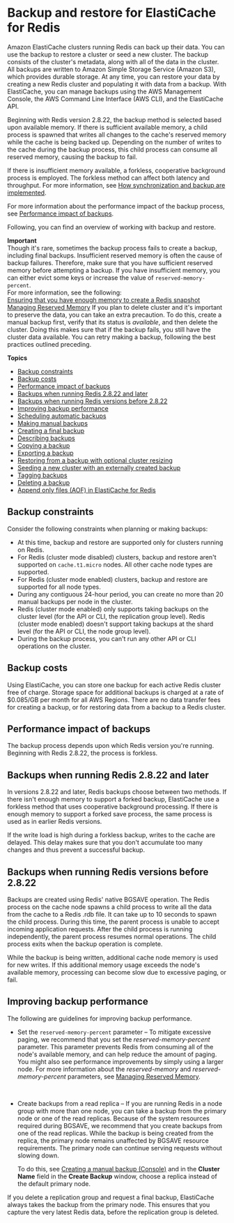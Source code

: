 # Backup and restore for ElastiCache for Redis<a name="backups"></a>

Amazon ElastiCache clusters running Redis can back up their data\. You can use the backup to restore a cluster or seed a new cluster\. The backup consists of the cluster's metadata, along with all of the data in the cluster\. All backups are written to Amazon Simple Storage Service \(Amazon S3\), which provides durable storage\. At any time, you can restore your data by creating a new Redis cluster and populating it with data from a backup\. With ElastiCache, you can manage backups using the AWS Management Console, the AWS Command Line Interface \(AWS CLI\), and the ElastiCache API\.

Beginning with Redis version 2\.8\.22, the backup method is selected based upon available memory\. If there is sufficient available memory, a child process is spawned that writes all changes to the cache's reserved memory while the cache is being backed up\. Depending on the number of writes to the cache during the backup process, this child process can consume all reserved memory, causing the backup to fail\.

If there is insufficient memory available, a forkless, cooperative background process is employed\. The forkless method can affect both latency and throughput\. For more information, see [How synchronization and backup are implemented](Replication.Redis.Versions.md)\.

For more information about the performance impact of the backup process, see [Performance impact of backups](#backups-performance)\.

Following, you can find an overview of working with backup and restore\. 

**Important**  
Though it's rare, sometimes the backup process fails to create a backup, including final backups\. Insufficient reserved memory is often the cause of backup failures\. Therefore, make sure that you have sufficient reserved memory before attempting a backup\. If you have insufficient memory, you can either evict some keys or increase the value of `reserved-memory-percent`\.  
For more information, see the following:  
 [Ensuring that you have enough memory to create a Redis snapshot](BestPractices.BGSAVE.md)
 [Managing Reserved Memory](redis-memory-management.md)
If you plan to delete cluster and it's important to preserve the data, you can take an extra precaution\. To do this, create a manual backup first, verify that its status is *available*, and then delete the cluster\. Doing this makes sure that if the backup fails, you still have the cluster data available\. You can retry making a backup, following the best practices outlined preceding\.

**Topics**
+ [Backup constraints](#backups-constraints)
+ [Backup costs](#backups-costs)
+ [Performance impact of backups](#backups-performance)
+ [Backups when running Redis 2\.8\.22 and later](#backups-performance-2.8.22-later)
+ [Backups when running Redis versions before 2\.8\.22](#backups-performance-2.8.22-before)
+ [Improving backup performance](#backups-performance-improving)
+ [Scheduling automatic backups](backups-automatic.md)
+ [Making manual backups](backups-manual.md)
+ [Creating a final backup](backups-final.md)
+ [Describing backups](backups-describing.md)
+ [Copying a backup](backups-copying.md)
+ [Exporting a backup](backups-exporting.md)
+ [Restoring from a backup with optional cluster resizing](backups-restoring.md)
+ [Seeding a new cluster with an externally created backup](backups-seeding-redis.md)
+ [Tagging backups](backups-tagging.md)
+ [Deleting a backup](backups-deleting.md)
+ [Append only files \(AOF\) in ElastiCache for Redis](RedisAOF.md)

## Backup constraints<a name="backups-constraints"></a>

Consider the following constraints when planning or making backups:
+ At this time, backup and restore are supported only for clusters running on Redis\.
+ For Redis \(cluster mode disabled\) clusters, backup and restore aren't supported on `cache.t1.micro` nodes\. All other cache node types are supported\.
+ For Redis \(cluster mode enabled\) clusters, backup and restore are supported for all node types\.
+ During any contiguous 24\-hour period, you can create no more than 20 manual backups per node in the cluster\.
+ Redis \(cluster mode enabled\) only supports taking backups on the cluster level \(for the API or CLI, the replication group level\)\. Redis \(cluster mode enabled\) doesn't support taking backups at the shard level \(for the API or CLI, the node group level\)\.
+ During the backup process, you can't run any other API or CLI operations on the cluster\.

## Backup costs<a name="backups-costs"></a>

Using ElastiCache, you can store one backup for each active Redis cluster free of charge\. Storage space for additional backups is charged at a rate of $0\.085/GB per month for all AWS Regions\. There are no data transfer fees for creating a backup, or for restoring data from a backup to a Redis cluster\.

## Performance impact of backups<a name="backups-performance"></a>

The backup process depends upon which Redis version you're running\. Beginning with Redis 2\.8\.22, the process is forkless\.

## Backups when running Redis 2\.8\.22 and later<a name="backups-performance-2.8.22-later"></a>

In versions 2\.8\.22 and later, Redis backups choose between two methods\. If there isn't enough memory to support a forked backup, ElastiCache use a forkless method that uses cooperative background processing\. If there is enough memory to support a forked save process, the same process is used as in earlier Redis versions\.

If the write load is high during a forkless backup, writes to the cache are delayed\. This delay makes sure that you don't accumulate too many changes and thus prevent a successful backup\.

## Backups when running Redis versions before 2\.8\.22<a name="backups-performance-2.8.22-before"></a>

Backups are created using Redis' native BGSAVE operation\. The Redis process on the cache node spawns a child process to write all the data from the cache to a Redis \.rdb file\. It can take up to 10 seconds to spawn the child process\. During this time, the parent process is unable to accept incoming application requests\. After the child process is running independently, the parent process resumes normal operations\. The child process exits when the backup operation is complete\. 

While the backup is being written, additional cache node memory is used for new writes\. If this additional memory usage exceeds the node's available memory, processing can become slow due to excessive paging, or fail\.

## Improving backup performance<a name="backups-performance-improving"></a>

The following are guidelines for improving backup performance\.
+ Set the `reserved-memory-percent` parameter – To mitigate excessive paging, we recommend that you set the *reserved\-memory\-percent* parameter\. This parameter prevents Redis from consuming all of the node's available memory, and can help reduce the amount of paging\. You might also see performance improvements by simply using a larger node\. For more information about the *reserved\-memory* and *reserved\-memory\-percent* parameters, see [Managing Reserved Memory](redis-memory-management.md)\.

   
+ Create backups from a read replica – If you are running Redis in a node group with more than one node, you can take a backup from the primary node or one of the read replicas\. Because of the system resources required during BGSAVE, we recommend that you create backups from one of the read replicas\. While the backup is being created from the replica, the primary node remains unaffected by BGSAVE resource requirements\. The primary node can continue serving requests without slowing down\.

  To do this, see [Creating a manual backup \(Console\)](backups-manual.md#backups-manual-CON) and in the **Cluster Name** field in the **Create Backup** window, choose a replica instead of the default primary node\.

If you delete a replication group and request a final backup, ElastiCache always takes the backup from the primary node\. This ensures that you capture the very latest Redis data, before the replication group is deleted\.